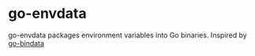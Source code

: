go-envdata
==========

go-envdata packages environment variables into Go binaries. Inspired by [go-bindata](https://sourcegraph.com/github.com/jteeuwen/go-bindata)
